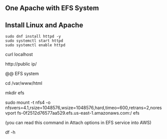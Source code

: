 ## One Apache with EFS System

## Install Linux and Apache

````
sudo dnf install httpd -y
sudo systemctl start httpd
sudo systemctl enable httpd
````
curl localhost

http://public ip/

@@ EFS system

cd /var/www/html

mkdir efs

sudo mount -t nfs4 -o nfsvers=4.1,rsize=1048576,wsize=1048576,hard,timeo=600,retrans=2,noresvport fs-0f2512d76577aa529.efs.us-east-1.amazonaws.com:/ efs

(you can read this command in Attach options in EFS service into AWS)

df -h
